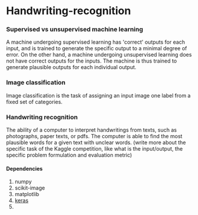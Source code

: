 # Handwriting-recognition

### Supervised vs unsupervised machine learning

A machine undergoing supervised learning has 'correct' outputs for each input, and is trained to generate the specific output to a minimal degree of error. 
On the other hand, a machine undergoing unsupervised learning does not have correct outputs for the inputs. The machine is thus trained to generate plausible outputs for each individual output.

### Image classification

Image classification is the task of assigning an input image one label from a fixed set of categories.

### Handwriting recognition

The ability of a computer to interpret handwritings from texts, such as photographs, paper texts, or pdfs. The computer is able to find the most plausible words for a given text with unclear words. (write more about the specific task of the Kaggle competition, like what is the input/output, the specific problem formulation and evaluation metric)

#### Dependencies
1. numpy
2. scikit-image
3. matplotlib
4. [keras](http://machinelearningmastery.com/handwritten-digit-recognition-using-convolutional-neural-networks-python-keras/)
5. 
